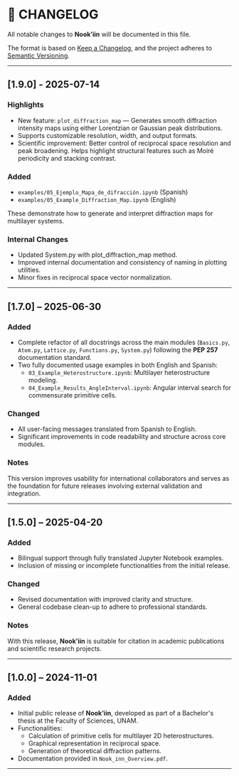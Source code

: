 # 📄 CHANGELOG

All notable changes to **Nook’iin** will be documented in this file.

The format is based on [Keep a Changelog](https://keepachangelog.com/en/1.0.0/), and the project adheres to [Semantic Versioning](https://semver.org/).

---
## [1.9.0] - 2025-07-14
### Highlights
- New feature: `plot_diffraction_map` — Generates smooth diffraction intensity maps using either Lorentzian or Gaussian peak distributions.
- Supports customizable resolution, width, and output formats.
- Scientific improvement: Better control of reciprocal space resolution and peak broadening. Helps highlight structural features such as Moiré periodicity and stacking contrast.

### Added
- `examples/05_Ejemplo_Mapa_de_difracción.ipynb` (Spanish)
- `examples/05_Example_Diffraction_Map.ipynb` (English)

These demonstrate how to generate and interpret diffraction maps for multilayer systems.

### Internal Changes
- Updated System.py with plot_diffraction_map method.
- Improved internal documentation and consistency of naming in plotting utilities.
- Minor fixes in reciprocal space vector normalization.
---

## [1.7.0] – 2025-06-30
### Added
- Complete refactor of all docstrings across the main modules (`Basics.py`, `Atom.py`, `Lattice.py`, `Functions.py`, `System.py`) following the **PEP 257** documentation standard.
- Two fully documented usage examples in both English and Spanish:
  - `03_Example_Heterostructure.ipynb`: Multilayer heterostructure modeling.
  - `04_Example_Results_AngleInterval.ipynb`: Angular interval search for commensurate primitive cells.
### Changed
- All user-facing messages translated from Spanish to English.
- Significant improvements in code readability and structure across core modules.
### Notes
This version improves usability for international collaborators and serves as the foundation for future releases involving external validation and integration.

---

## [1.5.0] – 2025-04-20
### Added
- Bilingual support through fully translated Jupyter Notebook examples.
- Inclusion of missing or incomplete functionalities from the initial release.
### Changed
- Revised documentation with improved clarity and structure.
- General codebase clean-up to adhere to professional standards.
### Notes
With this release, **Nook’iin** is suitable for citation in academic publications and scientific research projects.

---

## [1.0.0] – 2024-11-01
### Added
- Initial public release of **Nook’iin**, developed as part of a Bachelor's thesis at the Faculty of Sciences, UNAM.
- Functionalities:
  - Calculation of primitive cells for multilayer 2D heterostructures.
  - Graphical representation in reciprocal space.
  - Generation of theoretical diffraction patterns.
- Documentation provided in `Nook_inn_Overview.pdf`.

---

